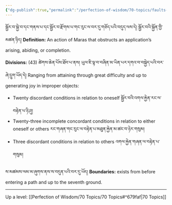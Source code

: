 ```yaml
---
{"dg-publish":true,"permalink":"/perfection-of-wisdom/70-topics/faults-of-application/"}
---
```


སྦྱོར་བ་སྐྱེ་བ་དང་གནས་པ་དང་སྦྱོར་བ་རྫོགས་པ་གང་རུང་ལ་བར་དུ་གཅོད་པའི་བདུད་ལས་དེ། སྦྱོར་བའི་སྐྱོན་གྱི་མཚན་ཉིད།
**Definition:** An action of Maras that obstructs an application’s arising, abiding, or completion.

**Divisions:** (43) ཚེགས་ཆེན་པོས་ཐོབ་པ་ནས། ཡུལ་ཇི་ལྟ་བ་བཞིན་མ་ཡིན་པར་དགའ་བ་བསྐྱེད་པའི་བར་ཞེ་དྲུག་ཡོད་དེ།
Ranging from attaining through great difficulty and up to generating joy in improper objects:
- Twenty discordant conditions in relation to oneself སྦྱོར་བའི་འགལ་རྐྱེན་རང་ལ་བརྟེན་པ་ཉི་ཤུ།
- Twenty-three incomplete concordant conditions in relation to either oneself or others
  རང་གཞན་གང་རུང་ལ་བརྟེན་པ་མཐུན་རྐྱེན་མ་ཚང་བ་ཉེར་གསུམ།
- Three discordant conditions in relation to others འགལ་རྐྱེན་གཞན་ལ་བརྟེན་པ་གསུམ།

ས་མཚམས་ལམ་མ་ཞུགས་ནས་ས་བདུན་པའི་བར་དུ་ཡོད།
**Boundaries:** exists from before entering a path and up to the seventh ground.

---
Up a level: [[Perfection of Wisdom/70 Topics/70 Topics#^679faf\|70 Topics]]